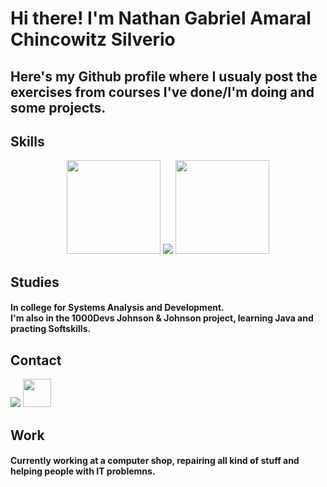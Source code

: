 # Hi there! I'm Nathan Gabriel Amaral Chincowitz Silverio
## Here's my Github profile where I usualy post the exercises from courses I've done/I'm doing and some projects.

## Skills
<p align="center">

  <img height="150em" src="https://github-readme-stats.vercel.app/api?username=nathanchincowitz&show_icons=true&include_all_commits=true&theme=highcontrast&rank_icon=github&card_width=270">
  <img src="https://skillicons.dev/icons?i=java,py,vscode,windows,js,html&perline=2"/>
  <img height="150em" src="https://github-readme-stats.vercel.app/api/top-langs/?username=nathanchincowitz&layout=compact&langs_count=8&theme=highcontrast&card_width=270">

</p>



## Studies
  #### In college for Systems Analysis and Development.<br> I'm also in the 1000Devs Johnson & Johnson project, learning Java and practing Softskills.

## Contact <br>
  <a href ="mailto:nathanchincowitz+linedin@gmail.com"><img src="https://skillicons.dev/icons?i=gmail" /></a>
  <a href="https://www.linkedin.com/in/nathan-chincowitz/en" target="_blank"><img src="https://cdn.jsdelivr.net/gh/devicons/devicon@latest/icons/linkedin/linkedin-original.svg" width="45" height="45"/></a>


## Work
#### Currently working at a computer shop, repairing all kind of stuff and helping people with IT problemns.
